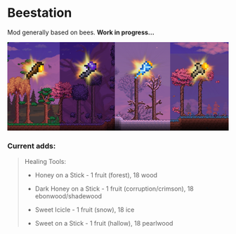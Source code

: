 # Beestation
Mod generally based on bees. **Work in progress...**

![Honey Sticks](/Banners/honeysticks.png)

### Current adds:
> Healing Tools:
>
> * Honey on a Stick - 1 fruit (forest), 18 wood
> 
> * Dark Honey on a Stick - 1 fruit (corruption/crimson), 18 ebonwood/shadewood
> 
> * Sweet Icicle - 1 fruit (snow), 18 ice
> 
> * Sweet on a Stick - 1 fruit (hallow), 18 pearlwood
